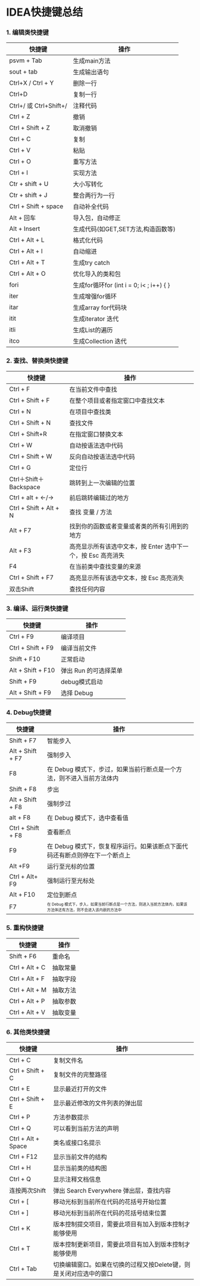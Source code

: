 # IDEA快捷键总结


### 1. 编辑类快捷键
| 快捷键  | 操作  |
| ----  | ----  |
| psvm + Tab  | 生成main方法  |
| sout + tab  | 生成输出语句  |
| Ctrl+X / Ctrl + Y | 删除一行  |
| Ctrl+D  | 复制一行 |
| Ctrl+/ 或 Ctrl+Shift+/  | 注释代码  |
| Ctrl + Z  | 撤销 |
| Ctrl + Shift + Z  | 取消撤销 |
| Ctrl + C  | 复制 |
| Ctrl + V  | 粘贴 |
| Ctrl + O  | 重写方法 |
| Ctrl + I  | 实现方法 |
| Ctr + shift + U  | 大小写转化 |
| Ctr + shift + J  | 整合两行为一行 |
| Ctrl + Shift + space  | 自动补全代码 |
| Alt + 回车  | 导入包，自动修正 |
| Alt + Insert  | 生成代码(如GET,SET方法,构造函数等) |
| Ctrl + Alt + L  | 格式化代码 |
| Ctrl + Alt + I  | 自动缩进 |
| Ctrl + Alt + T  | 生成try catch |
| Ctrl + Alt + O  | 优化导入的类和包 |
| fori  | 生成for循环for (int i = 0; i< ; i++) { } |
| iter  | 生成增强for循环 |
| itar  | 生成array for代码块 |
| itit  | 生成iterator 迭代 |
| itli  | 生成List的遍历 |
| itco  | 生成Collection 迭代 |    

### 2. 查找、替换类快捷键
| 快捷键  | 操作  |
| ----  | ----  |
| Ctrl + F | 在当前文件中查找 |
| Ctrl + Shift + F | 在整个项目或者指定窗口中查找文本 |
| Ctrl + N | 在项目中查找类 |
| Ctrl + Shift + N | 查找文件 |
| Ctrl + Shift+R | 在指定窗口替换文本 |
| Ctrl + W | 自动按语法选中代码 |
| Ctrl + Shift + W | 反向自动按语法选中代码 |
| Ctrl + G | 定位行 |
| Ctrl＋Shift＋Backspace | 跳转到上一次编辑的位置 |
| Ctrl + alt + ←/→ | 前后跳转编辑过的地方 |
| Ctrl + Shift + Alt + N | 查找 变量 / 方法 |
| Alt + F7 | 找到你的函数或者变量或者类的所有引用到的地方 |
| Alt + F3 | 高亮显示所有该选中文本，按 Enter 选中下一个，按 Esc 高亮消失 |
| F4 | 在当前类中查找变量的来源 |
| Ctrl + Shift + F7 | 高亮显示所有该选中文本，按 Esc 高亮消失 |
| 双击Shift | 查找任何内容 |

### 3. 编译、运行类快捷键
| 快捷键  | 操作  |
| ----  | ----  |
| Ctrl + F9  | 编译项目  |
| Ctrl + Shift + F9 | 编译当前文件 |
| Shift + F10 | 正常启动 |
| Alt + Shift + F10 | 弹出 Run 的可选择菜单 |
| Shift + F9 | debug模式启动 |
| Alt + Shift + F9 | 选择 Debug |

### 4. Debug快捷键
| 快捷键  | 操作  |
| ---- | ----  |
| Shift + F7  | 智能步入 |
| Alt + Shift + F7 | 强制步入 |
| F8 | 在 Debug 模式下，步过，如果当前行断点是一个方法，则不进入当前方法体内 |
| Shift + F8 | 步出 |
| Alt + Shift + F8  | 强制步过 |
| alt + F8 | 在 Debug 模式下，选中查看值 |
| Ctrl + Shift + F8  | 查看断点 |
| F9 | 在 Debug 模式下，恢复程序运行。如果该断点下面代码还有断点则停在下一个断点上 |
| Alt +F9 | 运行至光标的位置 |
| Ctrl + Alt+ F9  | 强制运行至光标处 |
| Alt + F10 | 定位到断点 |
| F7  | <sapn style="font-size:10px">在 Debug 模式下，步入，如果当前行断点是一个方法，则进入当前方法体内，如果该方法体还有方法，则不会进入该内嵌的方法中</span> |


### 5. 重构快捷键
| 快捷键  | 操作  |
| ----  | ----  |
| Shift + F6 | 重命名 |
| Ctrl + Alt + C | 抽取常量 |
| Ctrl + Alt + F | 抽取字段 |
| Ctrl + Alt + M | 抽取方法 |
| Ctrl + Alt + P | 抽取参数 |
| Ctrl + Alt + V | 抽取变量 |

### 6. 其他类快捷键
| 快捷键  | 操作  |
| ----  | ----  |
| Ctrl + C | 复制文件名 |
| Ctrl + Shift + C | 复制文件的完整路径 |
| Ctrl + E | 显示最近打开的文件 |
| Ctrl + Shift + E | 显示最近修改的文件列表的弹出层 |
| Ctrl + P | 方法参数提示 |
| Ctrl + Q | 可以看到当前方法的声明 |
| Ctrl + Alt + Space | 类名或接口名提示 |
| Ctrl + F12 | 显示当前文件的结构 |
| Ctrl + H | 显示当前类的结构图 |
| Ctrl + Q | 显示注释文档信息 |
| 连按两次Shift | 弹出 Search Everywhere 弹出层，查找内容 |
| Ctrl + [ | 移动光标到当前所在代码的花括号开始位置 |
| Ctrl + ] | 移动光标到当前所在代码的花括号结束位置 |
| Ctrl + K | 版本控制提交项目，需要此项目有加入到版本控制才能够使用 |
| Ctrl + T | 版本控制更新项目，需要此项目有加入到版本控制才能够使用 |
| Ctrl + Tab | 切换编辑窗口。如果在切换的过程又按Delete键，则是关闭对应选中的窗口 |

